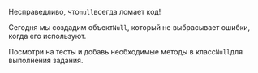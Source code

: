 Несправедливо, что`null`всегда ломает код!

Сегодня мы создадим объект`Null`, который не выбрасывает ошибки, когда его используют.

Посмотри на тесты и добавь необходимые методы в класс`Null`для выполнения задания.